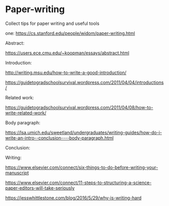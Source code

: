 # Paper-writing
Collect tips for paper writing and useful tools


one: https://cs.stanford.edu/people/widom/paper-writing.html

Abstract:

https://users.ece.cmu.edu/~koopman/essays/abstract.html

Introduction:

http://writing.msu.edu/how-to-write-a-good-introduction/

https://guidetogradschoolsurvival.wordpress.com/2011/04/04/introductions/

Related work:

https://guidetogradschoolsurvival.wordpress.com/2011/04/08/how-to-write-related-work/

Body paragraph:

https://lsa.umich.edu/sweetland/undergraduates/writing-guides/how-do-i-write-an-intro--conclusion----body-paragraph.html

Conclusion:


Writing:

https://www.elsevier.com/connect/six-things-to-do-before-writing-your-manuscript

https://www.elsevier.com/connect/11-steps-to-structuring-a-science-paper-editors-will-take-seriously

https://jesswhittlestone.com/blog/2016/5/29/why-is-writing-hard
